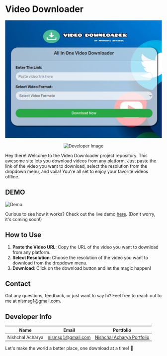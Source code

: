 # Video Downloader

![Video Downloader](img/videoDownloader.png)

<div align="center">
  <img src="https://nishchalacharya.com.np/img/hero.png" alt="Developer Image" width="150" height="150">
</div>

Hey there! Welcome to the Video Downloader project repository. This awesome site lets you download videos from any platform. Just paste the link of the video you want to download, select the resolution from the dropdown menu, and voila! You're all set to enjoy your favorite videos offline.

## DEMO

![Demo](https://placeimg.com/640/480/tech) <!-- Replace with your actual demo image -->

Curious to see how it works? Check out the live demo [here](#). (Don't worry, it's coming soon!)

## How to Use

1. **Paste the Video URL**: Copy the URL of the video you want to download from any platform.
2. **Select Resolution**: Choose the resolution of the video you want to download from the dropdown menu.
3. **Download**: Click on the download button and let the magic happen!

## Contact

Got any questions, feedback, or just want to say hi? Feel free to reach out to me at nismsg1@gmail.com.

## Developer Info

| Name           | Email                     | Portfolio                                      | 
| -------------- | ------------------------- | ---------------------------------------------- | 
| Nishchal Acharya | nismsg1@gmail.com        | [Nishchal Acharya Portfolio](https://nishchalacharya.com.np) |

Let's make the world a better place, one download at a time! 🚀
